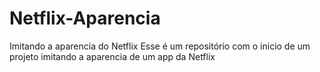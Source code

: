 # Netflix-Aparencia
Imitando a aparencia do Netflix 
Esse é um repositório com o inicio de um projeto imitando a aparencia de um app da Netflix
